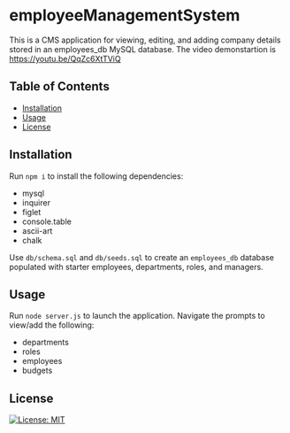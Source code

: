# employeeManagementSystem

This is a CMS application for viewing, editing, and adding company details stored in an employees_db MySQL database. The video demonstartion is https://youtu.be/QqZc6XtTViQ

## Table of Contents
* [Installation](#installation)
* [Usage](#usage)
* [License](#license)


## Installation
Run `npm i` to install the following dependencies:
* mysql
* inquirer
* figlet
* console.table
* ascii-art
* chalk

Use `db/schema.sql` and `db/seeds.sql` to create an `employees_db` database populated with starter employees, departments, roles, and managers.

## Usage
Run `node server.js` to launch the application. Navigate the prompts to view/add the following: 
* departments
* roles
* employees
* budgets 

## License
[![License: MIT](https://img.shields.io/badge/License-MIT-yellow.svg)](https://opensource.org/licenses/MIT)

